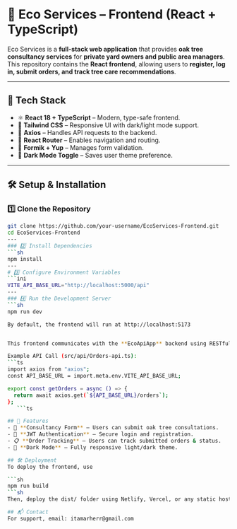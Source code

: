 <!-- # React + TypeScript + Vite

This template provides a minimal setup to get React working in Vite with HMR and some ESLint rules.

Currently, two official plugins are available:

- [@vitejs/plugin-react](https://github.com/vitejs/vite-plugin-react/blob/main/packages/plugin-react/README.md) uses [Babel](https://babeljs.io/) for Fast Refresh
- [@vitejs/plugin-react-swc](https://github.com/vitejs/vite-plugin-react-swc) uses [SWC](https://swc.rs/) for Fast Refresh

## Expanding the ESLint configuration

If you are developing a production application, we recommend updating the configuration to enable type aware lint rules:

- Configure the top-level `parserOptions` property like this:

```js
export default tseslint.config({
  languageOptions: {
    // other options...
    parserOptions: {
      project: ['./tsconfig.node.json', './tsconfig.app.json'],
      tsconfigRootDir: import.meta.dirname,
    },
  },
})
```

- Replace `tseslint.configs.recommended` to `tseslint.configs.recommendedTypeChecked` or `tseslint.configs.strictTypeChecked`
- Optionally add `...tseslint.configs.stylisticTypeChecked`
- Install [eslint-plugin-react](https://github.com/jsx-eslint/eslint-plugin-react) and update the config:

```js
// eslint.config.js
import react from 'eslint-plugin-react'

export default tseslint.config({
  // Set the react version
  settings: { react: { version: '18.3' } },
  plugins: {
    // Add the react plugin
    react,
  },
  rules: {
    // other rules...
    // Enable its recommended rules
    ...react.configs.recommended.rules,
    ...react.configs['jsx-runtime'].rules,
  },
})
``` -->
# 🌿 Eco Services – Frontend (React + TypeScript)

Eco Services is a **full-stack web application** that provides **oak tree consultancy services** for **private yard owners and public area managers**. This repository contains the **React frontend**, allowing users to **register, log in, submit orders, and track tree care recommendations**.

---

## 🚀 Tech Stack
- ⚛ **React 18 + TypeScript** – Modern, type-safe frontend.
- 🎨 **Tailwind CSS** – Responsive UI with dark/light mode support.
- 🔄 **Axios** – Handles API requests to the backend.
- 🚦 **React Router** – Enables navigation and routing.
- 📄 **Formik + Yup** – Manages form validation.
- 🌙 **Dark Mode Toggle** – Saves user theme preference.

---

## 🛠 Setup & Installation
### 1️⃣ Clone the Repository
```sh
git clone https://github.com/your-username/EcoServices-Frontend.git
cd EcoServices-Frontend
---
### 2️⃣ Install Dependencies
```sh
npm install
--- 
# 3️⃣ Configure Environment Variables
```ini
VITE_API_BASE_URL="http://localhost:5000/api"
---
### 4️⃣ Run the Development Server
```sh
npm run dev

By default, the frontend will run at http://localhost:5173


This frontend communicates with the **EcoApiApp** backend using RESTful APIs.

Example API Call (src/api/Orders-api.ts):
```ts
import axios from "axios";
const API_BASE_URL = import.meta.env.VITE_API_BASE_URL;

export const getOrders = async () => {
  return await axios.get(`${API_BASE_URL}/orders`);
};
   ```ts

## 📌 Features
- 📝 **Consultancy Form** – Users can submit oak tree consultations.
- 🔑 **JWT Authentication** – Secure login and registration.
- 📋 **Order Tracking** – Users can track submitted orders & status.
- 🌙 **Dark Mode** – Fully responsive light/dark theme.

## 🛠 Deployment
To deploy the frontend, use

```sh
npm run build
```sh
Then, deploy the dist/ folder using Netlify, Vercel, or any static hosting provider.

## 📬 Contact
For support, email: itamarherr@gmail.com
